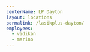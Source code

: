 ```yaml
---
centerName: LP Dayton
layout: locations
permalink: /lasikplus-dayton/
employees:
  - vidikan
  - marino
---
```




